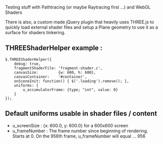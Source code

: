 Testing stuff with Pathtracing (or maybe Raytracing first ...) and WebGL Shaders

There is also, a custom made jQuery plugin that heavily uses THREE.js to quickly
load external shader files and setup a Plane geometry to use it as a surface for 
shaders tinkering.


## THREEShaderHelper example : 

	$.THREEShaderHelper({
	    debug: true,
	    fragmentShaderFile: 'fragment-shader.c',
	    canvasSize:         {w: 600, h: 600},
	    canvasContainer:    '#container',
	    onSceneInit: function() { $('.loading').remove(); },
	    uniforms: {
	        u_accumulatorFrame: {type; "int", value: 0}
	    }
	});


## Default uniforms usable in shader files / content 

* u_screenSize : {x: 600.0, y: 600.0} for a 600x600 screen
* u_frameNumber : The frame number since beginning of rendering. Starts at 0. On the 956th frame, u_frameNumber will equal ... 956